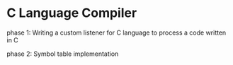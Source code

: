 # C Language Compiler
phase 1: Writing a custom listener for C language to process a code written in C

phase 2: Symbol table implementation
